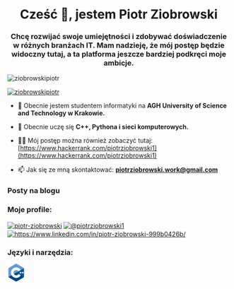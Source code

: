 <h1 align="center">Cześć 👋, jestem Piotr Ziobrowski</h1>
<h3 align="center">Chcę rozwijać swoje umiejętności i zdobywać doświadczenie w różnych branżach IT. Mam nadzieję, że mój postęp będzie widoczny tutaj, a ta platforma jeszcze bardziej podkręci moje ambicje.</h3>

<p align="left"> <img src="https://komarev.com/ghpvc/?username=ziobrowskipiotr&label=Wyświetlenia%20profilu&color=0e75b6&style=flat" alt="ziobrowskipiotr" /> </p>

<p align="left"> <a href="https://github.com/ryo-ma/github-profile-trophy"><img src="https://github-profile-trophy.vercel.app/?username=ziobrowskipiotr" alt="ziobrowskipiotr" /></a> </p>

- 🔭 Obecnie jestem studentem informatyki na **AGH University of Science and Technology w Krakowie.**

- 🌱 Obecnie uczę się **C++, Pythona i sieci komputerowych.**

- 👨‍💻 Mój postęp można również zobaczyć tutaj: [https://www.hackerrank.com/piotrziobrowski1](https://www.hackerrank.com/piotrziobrowski1)

- 📫 Jak się ze mną skontaktować: **piotrziobrowski.work@gmail.com**

### Posty na blogu
<!-- BLOG-POST-LIST:START -->
<!-- BLOG-POST-LIST:END -->

<h3 align="left">Moje profile:</h3>
<p align="left">
<a href="https://linkedin.com/in/piotr-ziobrowski" target="blank"><img align="center" src="https://raw.githubusercontent.com/rahuldkjain/github-profile-readme-generator/master/src/images/icons/Social/linked-in-alt.svg" alt="piotr-ziobrowski" height="30" width="40" /></a>
<a href="https://www.hackerrank.com/@piotrziobrowski1" target="blank"><img align="center" src="https://raw.githubusercontent.com/rahuldkjain/github-profile-readme-generator/master/src/images/icons/Social/hackerrank.svg" alt="@piotrziobrowski1" height="30" width="40" /></a>
<a href="https://www.linkedin.com/in/piotr-ziobrowski-999b0426b/" target="blank"><img align="center" src="https://raw.githubusercontent.com/rahuldkjain/github-profile-readme-generator/master/src/images/icons/Social/rss.svg" alt="https://www.linkedin.com/in/piotr-ziobrowski-999b0426b/" height="30" width="40" /></a>
</p>

<h3 align="left">Języki i narzędzia:</h3>
<p align="left"> <a href="https://www.w3schools.com/cpp/" target="_blank" rel="noreferrer"> <img src="https://raw.githubusercontent.com/devicons/devicon/master/icons/cplusplus/cplusplus-original.svg" alt="cplusplus" width="40" height="40"/> </a> <a href="https://git-scm.com/" target="_blank" rel="noreferrer"> <img src="https://www.vectorlogo.zone/log
